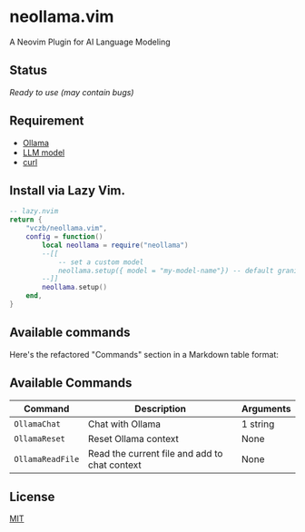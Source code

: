# neollama.vim

A Neovim Plugin for AI Language Modeling

## Status

_Ready to use (may contain bugs)_

## Requirement

- [Ollama](https://www.ollama.com/)
- [LLM model](https://www.ollama.com/library)
- [curl](https://github.com/curl/curl)

## Install via Lazy Vim.

```lua
-- lazy.nvim
return {
    "vczb/neollama.vim",
    config = function()
        local neollama = require("neollama")
        --[[
            -- set a custom model
            neollama.setup({ model = "my-model-name"}) -- default granite-code:3b
        --]]
        neollama.setup()
    end,
}
```

## Available commands

Here's the refactored "Commands" section in a Markdown table format:

## Available Commands

| Command          | Description                                   | Arguments |
| ---------------- | --------------------------------------------- | --------- |
| `OllamaChat`     | Chat with Ollama                              | 1 string  |
| `OllamaReset`    | Reset Ollama context                          | None      |
| `OllamaReadFile` | Read the current file and add to chat context | None      |

## License

[MIT](./LICENSE)
